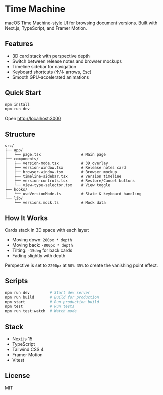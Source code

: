 # Time Machine

macOS Time Machine-style UI for browsing document versions. Built with Next.js, TypeScript, and Framer Motion.

## Features

- 3D card stack with perspective depth
- Switch between release notes and browser mockups
- Timeline sidebar for navigation
- Keyboard shortcuts (↑/↓ arrows, Esc)
- Smooth GPU-accelerated animations

## Quick Start

```bash
npm install
npm run dev
```

Open [http://localhost:3000](http://localhost:3000)

## Structure

```
src/
├── app/
│   └── page.tsx                  # Main page
├── components/
│   ├── version-mode.tsx          # 3D overlay
│   ├── version-window.tsx        # Release notes card
│   ├── browser-window.tsx        # Browser mockup
│   ├── timeline-sidebar.tsx      # Version timeline
│   ├── version-controls.tsx      # Restore/Cancel buttons
│   └── view-type-selector.tsx    # View toggle
├── hooks/
│   └── useVersionMode.ts         # State & keyboard handling
└── lib/
    └── versions.mock.ts          # Mock data
```

## How It Works

Cards stack in 3D space with each layer:
- Moving down: `280px * depth`
- Moving back: `-800px * depth`
- Tilting: `-15deg` for back cards
- Fading slightly with depth

Perspective is set to `2200px` at `50% 35%` to create the vanishing point effect.

## Scripts

```bash
npm run dev         # Start dev server
npm run build       # Build for production
npm start           # Run production build
npm test            # Run tests
npm run test:watch  # Watch mode
```

## Stack

- Next.js 15
- TypeScript
- Tailwind CSS 4
- Framer Motion
- Vitest

## License

MIT
